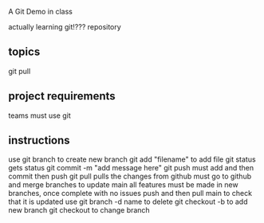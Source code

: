 A Git Demo in class

actually learning git!???
repository

## topics
git pull

## project requirements
teams must use git

## instructions
use git branch to create new branch
git add "filename" to add file
git status gets status
git commit -m "add message here"
git push
must add and then commit then push
git pull pulls the changes from github
must go to github and merge branches to update main
all features must be made in new branches, once complete with no issues push and then pull main to check that it is updated
use git branch -d name to delete
git checkout -b to add new branch
git checkout to change branch